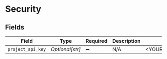 # Security


## Fields

| Field                  | Type                   | Required               | Description            | Example                |
| ---------------------- | ---------------------- | ---------------------- | ---------------------- | ---------------------- |
| `project_api_key`      | *Optional[str]*        | :heavy_minus_sign:     | N/A                    | <YOUR_PROJECT_API_KEY> |